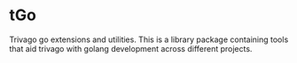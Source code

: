 # tGo

Trivago go extensions and utilities.
This is a library package containing tools that aid trivago with golang development across different projects.

